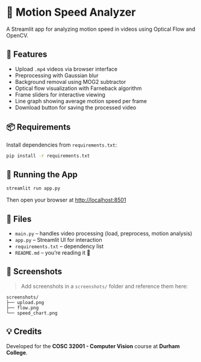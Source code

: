 # 🎥 Motion Speed Analyzer

A Streamlit app for analyzing motion speed in videos using Optical Flow and OpenCV.

## 🚀 Features

- Upload `.mp4` videos via browser interface
- Preprocessing with Gaussian blur
- Background removal using MOG2 subtractor
- Optical flow visualization with Farneback algorithm
- Frame sliders for interactive viewing
- Line graph showing average motion speed per frame
- Download button for saving the processed video

## 📦 Requirements

Install dependencies from `requirements.txt`:

```bash
pip install -r requirements.txt
```

## 🧪 Running the App

```bash
streamlit run app.py
```

Then open your browser at [http://localhost:8501](http://localhost:8501)

## 📝 Files

- `main.py` – handles video processing (load, preprocess, motion analysis)
- `app.py` – Streamlit UI for interaction
- `requirements.txt` – dependency list
- `README.md` – you’re reading it 🙂

## 📸 Screenshots

> Add screenshots in a `screenshots/` folder and reference them here:

```
screenshots/
├── upload.png
├── flow.png
└── speed_chart.png
```

## 💡 Credits

Developed for the **COSC 32001 - Computer Vision** course at **Durham College**.



 
